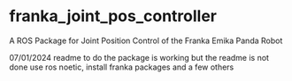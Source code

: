 # franka_joint_pos_controller
A ROS Package for Joint Position Control of the Franka Emika Panda Robot

07/01/2024 readme to do
the package is working but the readme is not done
use ros noetic, install franka packages and a few others
